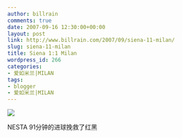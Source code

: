 ```yaml
---
author: billrain
comments: true
date: 2007-09-16 12:30:00+00:00
layout: post
link: http://www.billrain.com/2007/09/siena-11-milan/
slug: siena-11-milan
title: Siena 1:1 Milan
wordpress_id: 266
categories:
- 爱如米兰|MILAN
tags:
- blogger
- 爱如米兰|MILAN
---
```


[![](http://bp1.blogger.com/_lAHIYwHGO4A/Ru0i3i1QitI/AAAAAAAAB_w/hTRALHbJFTM/s400/U2030P6T12D3172262F44DT20070916022044.jpg)](http://bp1.blogger.com/_lAHIYwHGO4A/Ru0i3i1QitI/AAAAAAAAB_w/hTRALHbJFTM/s1600-h/U2030P6T12D3172262F44DT20070916022044.jpg)


NESTA 91分钟的进球挽救了红黑
